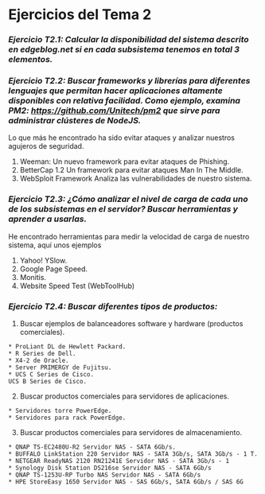 # Ejercicios del Tema 2


### *Ejercicio T2.1:  Calcular la disponibilidad del sistema descrito en edgeblog.net si en cada subsistema tenemos en total 3 elementos.*

### *Ejercicio T2.2: Buscar frameworks y librerías para diferentes lenguajes que permitan hacer aplicaciones altamente disponibles con relativa facilidad. Como ejemplo, examina PM2: https://github.com/Unitech/pm2 que sirve para administrar clústeres de NodeJS.*

  Lo que más he encontrado ha sido evitar ataques y analizar nuestros agujeros de seguridad.
  1. Weeman: Un nuevo framework para evitar ataques de Phishing.
  1. BetterCap 1.2 Un framework para evitar ataques Man In The Middle.
  1. WebSploit Framework Analiza las vulnerabilidades de nuestro sistema.

### *Ejercicio T2.3: ¿Cómo analizar el nivel de carga de cada uno de los subsistemas en el servidor? Buscar herramientas y aprender a usarlas.*

  He encontrado herramientas para medir la velocidad de carga de nuestro sistema, aquí unos ejemplos
  1. Yahoo! YSlow.
  1. Google Page Speed.
  1. Monitis.
  1. Website Speed Test (WebToolHub)

### *Ejercicio T2.4: Buscar diferentes tipos de productos:*
  1. Buscar ejemplos de balanceadores software y hardware (productos comerciales). 

    * ProLiant DL de Hewlett Packard.
    * R Series de Dell.
    * X4-2 de Oracle.
    * Server PRIMERGY de Fujitsu.
    * UCS C Series de Cisco.
    UCS B Series de Cisco.

  2. Buscar productos comerciales para servidores de aplicaciones. 

    * Servidores torre PowerEdge.
    * Servidores para rack PowerEdge.

  3. Buscar productos comerciales para servidores de almacenamiento.

    * QNAP TS-EC2480U-R2 Servidor NAS - SATA 6Gb/s.
    * BUFFALO LinkStation 220 Servidor NAS - SATA 3Gb/s, SATA 3Gb/s - 1 T.
    * NETGEAR ReadyNAS 2120 RN21241E Servidor NAS - SATA 3Gb/s - 1
    * Synology Disk Station DS216se Servidor NAS - SATA 6Gb/s
    * QNAP TS-1253U-RP Turbo NAS Servidor NAS - SATA 6Gb/s
    * HPE StoreEasy 1650 Servidor NAS - SAS 6Gb/s, SATA 6Gb/s / SAS 6G
